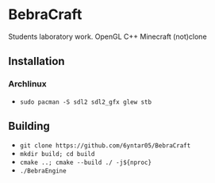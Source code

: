 # BebraCraft
Students laboratory work. OpenGL C++ Minecraft (not)clone

## Installation
### Archlinux
- `sudo pacman -S sdl2 sdl2_gfx glew stb`

## Building
- `git clone https://github.com/6yntar05/BebraCraft`
- `mkdir build; cd build`
- `cmake ..; cmake --build ./ -j${nproc}`
- `./BebraEngine`
